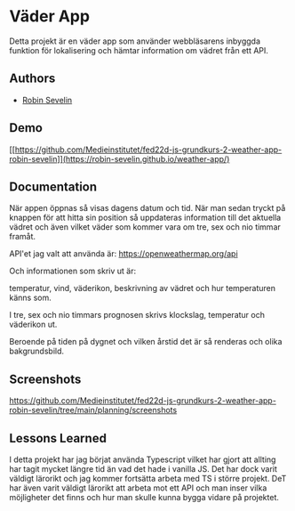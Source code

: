 # Väder App

Detta projekt är en väder app som använder webbläsarens inbyggda funktion för lokalisering och hämtar information om vädret från ett API.

## Authors

- [Robin Sevelin](https://github.com/robin-sevelin)

## Demo

[[https://github.com/Medieinstitutet/fed22d-js-grundkurs-2-weather-app-robin-sevelin]](https://robin-sevelin.github.io/weather-app/)

## Documentation

När appen öppnas så visas dagens datum och tid. När man sedan tryckt på knappen för att hitta sin position så uppdateras information till det aktuella vädret och även vilket väder som kommer vara om tre, sex och nio timmar framåt.

API'et jag valt att använda är: https://openweathermap.org/api

Och informationen som skriv ut är:

temperatur, vind, väderikon, beskrivning av vädret och hur temperaturen känns som.

I tre, sex och nio timmars prognosen skrivs klockslag, temperatur och väderikon ut.

Beroende på tiden på dygnet och vilken årstid det är så renderas och olika bakgrundsbild.

## Screenshots

https://github.com/Medieinstitutet/fed22d-js-grundkurs-2-weather-app-robin-sevelin/tree/main/planning/screenshots

## Lessons Learned

I detta projekt har jag börjat använda Typescript vilket har gjort att allting har tagit mycket längre tid än vad det hade i vanilla JS. Det har dock varit väldigt lärorikt och jag kommer fortsätta arbeta med TS i större projekt. DeT har även varit väldigt lärorikt att arbeta mot ett API och man inser vilka möjligheter det finns och hur man skulle kunna bygga vidare på projektet.
